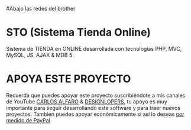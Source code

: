 #Abajo las redes del brother 

# STO (Sistema Tienda Online)
Sistema de TIENDA en ONLINE desarrollada con tecnologías PHP, MVC, MySQL, JS, AJAX &amp; MDB 5

# APOYA ESTE PROYECTO
<p>
Recuerda que puedes apoyar este proyecto suscribiéndote a mis canales de YouTube <a href="https://www.youtube.com/channel/UCRMJ0vxtnHh_UAq1Yx9BYWQ?sub_confirmation=1" target="_blank">CARLOS ALFARO</a> & <a href="https://www.youtube.com/channel/UCSKQJ3n2_CNjgB3sb2fvTdQ?sub_confirmation=1" target="_blank">DESIGNLOPERS</a>, tu apoyo es muy importante para seguir desarrollando este software y para traer nuevos proyectos. También puedes apoyar económicamente si así lo deseas <a href="https://www.paypal.me/CarlosAlfaro007007" target="_blank">por medido de PayPal</a>
</p>
